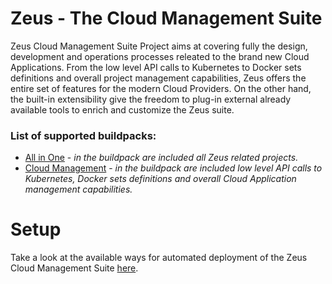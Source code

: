 # Zeus - The Cloud Management Suite

Zeus Cloud Management Suite Project aims at covering fully the design, development and operations processes 
releated to the brand new Cloud Applications.
From the low level API calls to Kubernetes to Docker sets definitions and overall project management capabilities,
Zeus offers the entire set of features for the modern Cloud Providers. On the other hand, the built-in extensibility
give the freedom to plug-in external already available tools to enrich and customize the Zeus suite.

### List of supported buildpacks:
- [All in One](https://github.com/dirigiblelabs/zeus) - *in the buildpack are included all Zeus related projects.*
- [Cloud Management](https://github.com/dirigiblelabs/zeus_cloud_management_pack) - *in the buildpack are included low level API calls to Kubernetes, Docker sets definitions and overall Cloud Application management capabilities.*

# Setup

Take a look at the available ways for automated deployment of the Zeus Cloud Management Suite [here](https://github.com/dirigiblelabs/zeus_setup).
